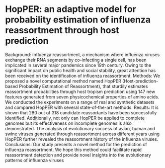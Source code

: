 # HopPER: an adaptive model for probability estimation of influenza reassortment through host prediction

Background: Influenza reassortment, a mechanism where influenza viruses exchange their RNA segments by
co-infecting a single cell, has been implicated in several major pandemics since 19th century. Owing to the significant
impact on public health and social stability, great attention has been received on the identification of influenza
reassortment.
Methods: We proposed a novel computational method named HopPER (Host-prediction-based Probability
Estimation of Reassortment), that sturdily estimates reassortment probabilities through host tropism prediction using
147 new features generated from seven physicochemical properties of amino acids. We conducted the experiments
on a range of real and synthetic datasets and compared HopPER with several state-of-the-art methods.
Results: It is shown that 280 out of 318 candidate reassortants have been successfully identified. Additionally, not
only can HopPER be applied to complete genomes but its effectiveness on incomplete genomes is also
demonstrated. The analysis of evolutionary success of avian, human and swine viruses generated through
reassortment across different years using HopPER further revealed the reassortment history of the influenza viruses.
Conclusions: Our study presents a novel method for the prediction of influenza reassortment. We hope this method
could facilitate rapid reassortment detection and provide novel insights into the evolutionary patterns of influenza
viruses
